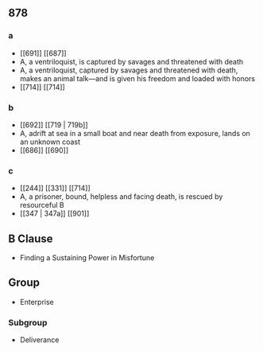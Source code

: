 ## 878
### a
- [[691]] [[687]] 
- A, a ventriloquist, is captured by savages and threatened with death
- A, a ventriloquist, captured by savages and threatened with death, makes an animal talk—and is given his freedom and loaded with honors
- [[714]] [[714]] 

### b
- [[692]] [[719 | 719b]] 
- A, adrift at sea in a small boat and near death from exposure, lands on an unknown coast
- [[686]] [[690]] 

### c
- [[244]] [[331]] [[714]] 
- A, a prisoner, bound, helpless and facing death, is rescued by resourceful B
- [[347 | 347a]] [[901]] 

## B Clause
- Finding a Sustaining Power in Misfortune

## Group
- Enterprise

### Subgroup
- Deliverance

